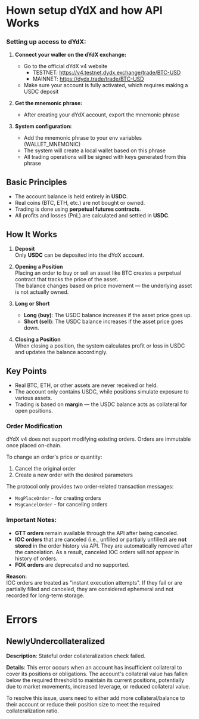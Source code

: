 # Hown setup dYdX and how API Works 

### Setting up access to dYdX:

1. **Connect your waller on the dYdX exchange:**
   - Go to the official dYdX v4 website
     - TESTNET: https://v4.testnet.dydx.exchange/trade/BTC-USD 
     - MAINNET: https://dydx.trade/trade/BTC-USD
   - Make sure your account is fully activated, which requires making a USDC deposit

2. **Get the mnemonic phrase:**
   - After creating your dYdX account, export the mnemonic phrase

3. **System configuration:**
   - Add the mnemonic phrase to your env variables (WALLET_MNEMONIC)
   - The system will create a local wallet based on this phrase
   - All trading operations will be signed with keys generated from this phrase

## Basic Principles

- The account balance is held entirely in **USDC**.
- Real coins (BTC, ETH, etc.) are not bought or owned.
- Trading is done using **perpetual futures contracts**.
- All profits and losses (PnL) are calculated and settled in **USDC**.

## How It Works

1. **Deposit**  
   Only **USDC** can be deposited into the dYdX account.

2. **Opening a Position**  
   Placing an order to buy or sell an asset like BTC creates a perpetual contract that tracks the price of the asset.  
   The balance changes based on price movement — the underlying asset is not actually owned.

3. **Long or Short**
   - **Long (buy)**: The USDC balance increases if the asset price goes up.
   - **Short (sell)**: The USDC balance increases if the asset price goes down.

4. **Closing a Position**  
   When closing a position, the system calculates profit or loss in USDC and updates the balance accordingly.

## Key Points

- Real BTC, ETH, or other assets are never received or held.
- The account only contains USDC, while positions simulate exposure to various assets.
- Trading is based on **margin** — the USDC balance acts as collateral for open positions.

### Order Modification

dYdX v4 does not support modifying existing orders. Orders are immutable once placed on-chain.

To change an order's price or quantity:
1. Cancel the original order
2. Create a new order with the desired parameters

The protocol only provides two order-related transaction messages:
- `MsgPlaceOrder` - for creating orders
- `MsgCancelOrder` - for canceling orders

### Important Notes:

- **GTT orders** remain available through the API after being canceled.
- **IOC orders** that are canceled (i.e., unfilled or partially unfilled) are **not stored** in the order history via API. They are automatically removed after the cancelation. As a result, canceled IOC orders will not appear in history of orders.
- **FOK orders** are deprecated and no supported.
  
**Reason:**  
IOC orders are treated as "instant execution attempts". If they fail or are partially filled and canceled, they are considered ephemeral and not recorded for long-term storage.


# Errors

## NewlyUndercollateralized

**Description**: Stateful order collateralization check failed.

**Details**: This error occurs when an account has insufficient collateral to cover its positions or obligations. The account's collateral value has fallen below the required threshold to maintain its current positions, potentially due to market movements, increased leverage, or reduced collateral value.

To resolve this issue, users need to either add more collateral/balance to their account or reduce their position size to meet the required collateralization ratio.